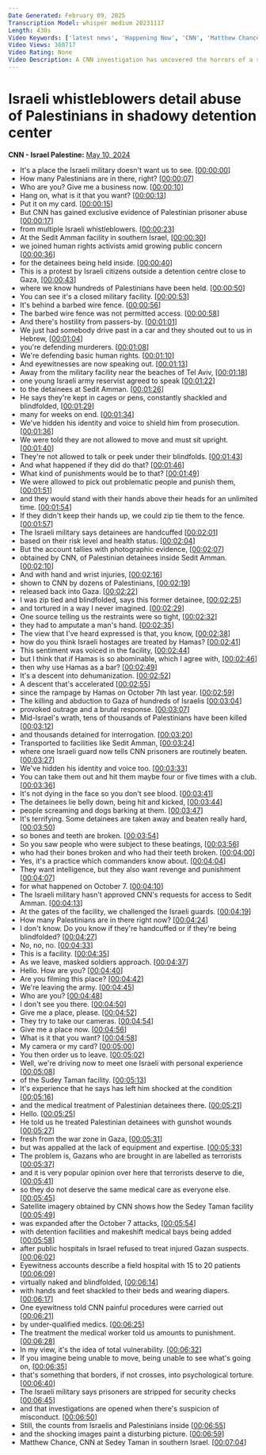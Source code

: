 ```yaml
---
Date Generated: February 09, 2025
Transcription Model: whisper medium 20231117
Length: 430s
Video Keywords: ['latest news', 'Happening Now', 'CNN', 'Matthew Chance', 'Sede Teman', 'Gaza', 'Israel Hamas War', 'Israel Prison', 'Palestinian Prisoners', 'IDF', 'Israel Defense Forces October 7']
Video Views: 360717
Video Rating: None
Video Description: A CNN investigation has uncovered the horrors of a shadowy detention facility where Palestinian prisoners are blindfolded, handcuffed and forced to wear dirty diapers. Watch Matthew Chance’s full report. #CNN #News
---
```


# Israeli whistleblowers detail abuse of Palestinians in shadowy detention center
**CNN - Israel Palestine:** [May 10, 2024](https://www.youtube.com/watch?v=Rh83jIwZjyY)
*  It's a place the Israeli military doesn't want us to see. [[00:00:00](https://www.youtube.com/watch?v=Rh83jIwZjyY&t=0.0s)]
*  How many Palestinians are in there, right? [[00:00:07](https://www.youtube.com/watch?v=Rh83jIwZjyY&t=7.0s)]
*  Who are you? Give me a business now. [[00:00:10](https://www.youtube.com/watch?v=Rh83jIwZjyY&t=10.0s)]
*  Hang on, what is it that you want? [[00:00:13](https://www.youtube.com/watch?v=Rh83jIwZjyY&t=13.0s)]
*  Put it on my card. [[00:00:15](https://www.youtube.com/watch?v=Rh83jIwZjyY&t=15.0s)]
*  But CNN has gained exclusive evidence of Palestinian prisoner abuse [[00:00:17](https://www.youtube.com/watch?v=Rh83jIwZjyY&t=17.0s)]
*  from multiple Israeli whistleblowers. [[00:00:23](https://www.youtube.com/watch?v=Rh83jIwZjyY&t=23.0s)]
*  At the Sedit Amman facility in southern Israel, [[00:00:30](https://www.youtube.com/watch?v=Rh83jIwZjyY&t=30.0s)]
*  we joined human rights activists amid growing public concern [[00:00:36](https://www.youtube.com/watch?v=Rh83jIwZjyY&t=36.0s)]
*  for the detainees being held inside. [[00:00:40](https://www.youtube.com/watch?v=Rh83jIwZjyY&t=40.0s)]
*  This is a protest by Israeli citizens outside a detention centre close to Gaza, [[00:00:43](https://www.youtube.com/watch?v=Rh83jIwZjyY&t=43.0s)]
*  where we know hundreds of Palestinians have been held. [[00:00:50](https://www.youtube.com/watch?v=Rh83jIwZjyY&t=50.0s)]
*  You can see it's a closed military facility. [[00:00:53](https://www.youtube.com/watch?v=Rh83jIwZjyY&t=53.0s)]
*  It's behind a barbed wire fence. [[00:00:56](https://www.youtube.com/watch?v=Rh83jIwZjyY&t=56.0s)]
*  The barbed wire fence was not permitted access. [[00:00:58](https://www.youtube.com/watch?v=Rh83jIwZjyY&t=58.0s)]
*  And there's hostility from passers-by. [[00:01:01](https://www.youtube.com/watch?v=Rh83jIwZjyY&t=61.0s)]
*  We just had somebody drive past in a car and they shouted out to us in Hebrew, [[00:01:04](https://www.youtube.com/watch?v=Rh83jIwZjyY&t=64.0s)]
*  you're defending murderers. [[00:01:08](https://www.youtube.com/watch?v=Rh83jIwZjyY&t=68.0s)]
*  We're defending basic human rights. [[00:01:10](https://www.youtube.com/watch?v=Rh83jIwZjyY&t=70.0s)]
*  And eyewitnesses are now speaking out. [[00:01:13](https://www.youtube.com/watch?v=Rh83jIwZjyY&t=73.0s)]
*  Away from the military facility near the beaches of Tel Aviv, [[00:01:18](https://www.youtube.com/watch?v=Rh83jIwZjyY&t=78.0s)]
*  one young Israeli army reservist agreed to speak [[00:01:22](https://www.youtube.com/watch?v=Rh83jIwZjyY&t=82.0s)]
*  to the detainees at Sedit Amman. [[00:01:26](https://www.youtube.com/watch?v=Rh83jIwZjyY&t=86.0s)]
*  He says they're kept in cages or pens, constantly shackled and blindfolded, [[00:01:29](https://www.youtube.com/watch?v=Rh83jIwZjyY&t=89.0s)]
*  many for weeks on end. [[00:01:34](https://www.youtube.com/watch?v=Rh83jIwZjyY&t=94.0s)]
*  We've hidden his identity and voice to shield him from prosecution. [[00:01:36](https://www.youtube.com/watch?v=Rh83jIwZjyY&t=96.0s)]
*  We were told they are not allowed to move and must sit upright. [[00:01:40](https://www.youtube.com/watch?v=Rh83jIwZjyY&t=100.0s)]
*  They're not allowed to talk or peek under their blindfolds. [[00:01:43](https://www.youtube.com/watch?v=Rh83jIwZjyY&t=103.0s)]
*  And what happened if they did do that? [[00:01:46](https://www.youtube.com/watch?v=Rh83jIwZjyY&t=106.0s)]
*  What kind of punishments would be to that? [[00:01:49](https://www.youtube.com/watch?v=Rh83jIwZjyY&t=109.0s)]
*  We were allowed to pick out problematic people and punish them, [[00:01:51](https://www.youtube.com/watch?v=Rh83jIwZjyY&t=111.0s)]
*  and they would stand with their hands above their heads for an unlimited time. [[00:01:54](https://www.youtube.com/watch?v=Rh83jIwZjyY&t=114.0s)]
*  If they didn't keep their hands up, we could zip tie them to the fence. [[00:01:57](https://www.youtube.com/watch?v=Rh83jIwZjyY&t=117.0s)]
*  The Israeli military says detainees are handcuffed [[00:02:01](https://www.youtube.com/watch?v=Rh83jIwZjyY&t=121.0s)]
*  based on their risk level and health status. [[00:02:04](https://www.youtube.com/watch?v=Rh83jIwZjyY&t=124.0s)]
*  But the account tallies with photographic evidence, [[00:02:07](https://www.youtube.com/watch?v=Rh83jIwZjyY&t=127.0s)]
*  obtained by CNN, of Palestinian detainees inside Sedit Amman. [[00:02:10](https://www.youtube.com/watch?v=Rh83jIwZjyY&t=130.0s)]
*  And with hand and wrist injuries, [[00:02:16](https://www.youtube.com/watch?v=Rh83jIwZjyY&t=136.0s)]
*  shown to CNN by dozens of Palestinians, [[00:02:19](https://www.youtube.com/watch?v=Rh83jIwZjyY&t=139.0s)]
*  released back into Gaza. [[00:02:22](https://www.youtube.com/watch?v=Rh83jIwZjyY&t=142.0s)]
*  I was zip tied and blindfolded, says this former detainee, [[00:02:25](https://www.youtube.com/watch?v=Rh83jIwZjyY&t=145.0s)]
*  and tortured in a way I never imagined. [[00:02:29](https://www.youtube.com/watch?v=Rh83jIwZjyY&t=149.0s)]
*  One source telling us the restraints were so tight, [[00:02:32](https://www.youtube.com/watch?v=Rh83jIwZjyY&t=152.0s)]
*  they had to amputate a man's hand. [[00:02:35](https://www.youtube.com/watch?v=Rh83jIwZjyY&t=155.0s)]
*  The view that I've heard expressed is that, you know, [[00:02:38](https://www.youtube.com/watch?v=Rh83jIwZjyY&t=158.0s)]
*  how do you think Israeli hostages are treated by Hamas? [[00:02:41](https://www.youtube.com/watch?v=Rh83jIwZjyY&t=161.0s)]
*  This sentiment was voiced in the facility, [[00:02:44](https://www.youtube.com/watch?v=Rh83jIwZjyY&t=164.0s)]
*  but I think that if Hamas is so abominable, which I agree with, [[00:02:46](https://www.youtube.com/watch?v=Rh83jIwZjyY&t=166.0s)]
*  then why use Hamas as a bar? [[00:02:49](https://www.youtube.com/watch?v=Rh83jIwZjyY&t=169.0s)]
*  It's a descent into dehumanization. [[00:02:52](https://www.youtube.com/watch?v=Rh83jIwZjyY&t=172.0s)]
*  A descent that's accelerated [[00:02:55](https://www.youtube.com/watch?v=Rh83jIwZjyY&t=175.0s)]
*  since the rampage by Hamas on October 7th last year. [[00:02:59](https://www.youtube.com/watch?v=Rh83jIwZjyY&t=179.0s)]
*  The killing and abduction to Gaza of hundreds of Israelis [[00:03:04](https://www.youtube.com/watch?v=Rh83jIwZjyY&t=184.0s)]
*  provoked outrage and a brutal response. [[00:03:07](https://www.youtube.com/watch?v=Rh83jIwZjyY&t=187.0s)]
*  Mid-Israel's wrath, tens of thousands of Palestinians have been killed [[00:03:12](https://www.youtube.com/watch?v=Rh83jIwZjyY&t=192.0s)]
*  and thousands detained for interrogation. [[00:03:20](https://www.youtube.com/watch?v=Rh83jIwZjyY&t=200.0s)]
*  Transported to facilities like Sedit Amman, [[00:03:24](https://www.youtube.com/watch?v=Rh83jIwZjyY&t=204.0s)]
*  where one Israeli guard now tells CNN prisoners are routinely beaten. [[00:03:27](https://www.youtube.com/watch?v=Rh83jIwZjyY&t=207.0s)]
*  We've hidden his identity and voice too. [[00:03:33](https://www.youtube.com/watch?v=Rh83jIwZjyY&t=213.0s)]
*  You can take them out and hit them maybe four or five times with a club. [[00:03:36](https://www.youtube.com/watch?v=Rh83jIwZjyY&t=216.0s)]
*  It's not dying in the face so you don't see blood. [[00:03:41](https://www.youtube.com/watch?v=Rh83jIwZjyY&t=221.0s)]
*  The detainees lie belly down, being hit and kicked, [[00:03:44](https://www.youtube.com/watch?v=Rh83jIwZjyY&t=224.0s)]
*  people screaming and dogs barking at them. [[00:03:47](https://www.youtube.com/watch?v=Rh83jIwZjyY&t=227.0s)]
*  It's terrifying. Some detainees are taken away and beaten really hard, [[00:03:50](https://www.youtube.com/watch?v=Rh83jIwZjyY&t=230.0s)]
*  so bones and teeth are broken. [[00:03:54](https://www.youtube.com/watch?v=Rh83jIwZjyY&t=234.0s)]
*  So you saw people who were subject to these beatings, [[00:03:56](https://www.youtube.com/watch?v=Rh83jIwZjyY&t=236.0s)]
*  who had their bones broken and who had their teeth broken. [[00:04:00](https://www.youtube.com/watch?v=Rh83jIwZjyY&t=240.0s)]
*  Yes, it's a practice which commanders know about. [[00:04:04](https://www.youtube.com/watch?v=Rh83jIwZjyY&t=244.0s)]
*  They want intelligence, but they also want revenge and punishment [[00:04:07](https://www.youtube.com/watch?v=Rh83jIwZjyY&t=247.0s)]
*  for what happened on October 7. [[00:04:10](https://www.youtube.com/watch?v=Rh83jIwZjyY&t=250.0s)]
*  The Israeli military hasn't approved CNN's requests for access to Sedit Amman. [[00:04:13](https://www.youtube.com/watch?v=Rh83jIwZjyY&t=253.0s)]
*  At the gates of the facility, we challenged the Israeli guards. [[00:04:19](https://www.youtube.com/watch?v=Rh83jIwZjyY&t=259.0s)]
*  How many Palestinians are in there right now? [[00:04:24](https://www.youtube.com/watch?v=Rh83jIwZjyY&t=264.0s)]
*  I don't know. Do you know if they're handcuffed or if they're being blindfolded? [[00:04:27](https://www.youtube.com/watch?v=Rh83jIwZjyY&t=267.0s)]
*  No, no, no. [[00:04:33](https://www.youtube.com/watch?v=Rh83jIwZjyY&t=273.0s)]
*  This is a facility. [[00:04:35](https://www.youtube.com/watch?v=Rh83jIwZjyY&t=275.0s)]
*  As we leave, masked soldiers approach. [[00:04:37](https://www.youtube.com/watch?v=Rh83jIwZjyY&t=277.0s)]
*  Hello. How are you? [[00:04:40](https://www.youtube.com/watch?v=Rh83jIwZjyY&t=280.0s)]
*  Are you filming this place? [[00:04:42](https://www.youtube.com/watch?v=Rh83jIwZjyY&t=282.0s)]
*  We're leaving the army. [[00:04:45](https://www.youtube.com/watch?v=Rh83jIwZjyY&t=285.0s)]
*  Who are you? [[00:04:48](https://www.youtube.com/watch?v=Rh83jIwZjyY&t=288.0s)]
*  I don't see you there. [[00:04:50](https://www.youtube.com/watch?v=Rh83jIwZjyY&t=290.0s)]
*  Give me a place, please. [[00:04:52](https://www.youtube.com/watch?v=Rh83jIwZjyY&t=292.0s)]
*  They try to take our cameras. [[00:04:54](https://www.youtube.com/watch?v=Rh83jIwZjyY&t=294.0s)]
*  Give me a place now. [[00:04:56](https://www.youtube.com/watch?v=Rh83jIwZjyY&t=296.0s)]
*  What is it that you want? [[00:04:58](https://www.youtube.com/watch?v=Rh83jIwZjyY&t=298.0s)]
*  My camera or my card? [[00:05:00](https://www.youtube.com/watch?v=Rh83jIwZjyY&t=300.0s)]
*  You then order us to leave. [[00:05:02](https://www.youtube.com/watch?v=Rh83jIwZjyY&t=302.0s)]
*  Well, we're driving now to meet one Israeli with personal experience [[00:05:08](https://www.youtube.com/watch?v=Rh83jIwZjyY&t=308.0s)]
*  of the Sudey Taman facility. [[00:05:13](https://www.youtube.com/watch?v=Rh83jIwZjyY&t=313.0s)]
*  It's experience that he says has left him shocked at the condition [[00:05:16](https://www.youtube.com/watch?v=Rh83jIwZjyY&t=316.0s)]
*  and the medical treatment of Palestinian detainees there. [[00:05:21](https://www.youtube.com/watch?v=Rh83jIwZjyY&t=321.0s)]
*  Hello. [[00:05:25](https://www.youtube.com/watch?v=Rh83jIwZjyY&t=325.0s)]
*  He told us he treated Palestinian detainees with gunshot wounds [[00:05:27](https://www.youtube.com/watch?v=Rh83jIwZjyY&t=327.0s)]
*  fresh from the war zone in Gaza, [[00:05:31](https://www.youtube.com/watch?v=Rh83jIwZjyY&t=331.0s)]
*  but was appalled at the lack of equipment and expertise. [[00:05:33](https://www.youtube.com/watch?v=Rh83jIwZjyY&t=333.0s)]
*  The problem is, Gazans who are brought in are labelled as terrorists [[00:05:37](https://www.youtube.com/watch?v=Rh83jIwZjyY&t=337.0s)]
*  and it is very popular opinion over here that terrorists deserve to die, [[00:05:41](https://www.youtube.com/watch?v=Rh83jIwZjyY&t=341.0s)]
*  so they do not deserve the same medical care as everyone else. [[00:05:45](https://www.youtube.com/watch?v=Rh83jIwZjyY&t=345.0s)]
*  Satellite imagery obtained by CNN shows how the Sedey Taman facility [[00:05:49](https://www.youtube.com/watch?v=Rh83jIwZjyY&t=349.0s)]
*  was expanded after the October 7 attacks, [[00:05:54](https://www.youtube.com/watch?v=Rh83jIwZjyY&t=354.0s)]
*  with detention facilities and makeshift medical bays being added [[00:05:58](https://www.youtube.com/watch?v=Rh83jIwZjyY&t=358.0s)]
*  after public hospitals in Israel refused to treat injured Gazan suspects. [[00:06:02](https://www.youtube.com/watch?v=Rh83jIwZjyY&t=362.0s)]
*  Eyewitness accounts describe a field hospital with 15 to 20 patients [[00:06:09](https://www.youtube.com/watch?v=Rh83jIwZjyY&t=369.0s)]
*  virtually naked and blindfolded, [[00:06:14](https://www.youtube.com/watch?v=Rh83jIwZjyY&t=374.0s)]
*  with hands and feet shackled to their beds and wearing diapers. [[00:06:17](https://www.youtube.com/watch?v=Rh83jIwZjyY&t=377.0s)]
*  One eyewitness told CNN painful procedures were carried out [[00:06:21](https://www.youtube.com/watch?v=Rh83jIwZjyY&t=381.0s)]
*  by under-qualified medics. [[00:06:25](https://www.youtube.com/watch?v=Rh83jIwZjyY&t=385.0s)]
*  The treatment the medical worker told us amounts to punishment. [[00:06:28](https://www.youtube.com/watch?v=Rh83jIwZjyY&t=388.0s)]
*  In my view, it's the idea of total vulnerability. [[00:06:32](https://www.youtube.com/watch?v=Rh83jIwZjyY&t=392.0s)]
*  If you imagine being unable to move, being unable to see what's going on, [[00:06:35](https://www.youtube.com/watch?v=Rh83jIwZjyY&t=395.0s)]
*  that's something that borders, if not crosses, into psychological torture. [[00:06:40](https://www.youtube.com/watch?v=Rh83jIwZjyY&t=400.0s)]
*  The Israeli military says prisoners are stripped for security checks [[00:06:45](https://www.youtube.com/watch?v=Rh83jIwZjyY&t=405.0s)]
*  and that investigations are opened when there's suspicion of misconduct. [[00:06:50](https://www.youtube.com/watch?v=Rh83jIwZjyY&t=410.0s)]
*  Still, the counts from Israelis and Palestinians inside [[00:06:55](https://www.youtube.com/watch?v=Rh83jIwZjyY&t=415.0s)]
*  and the shocking images paint a disturbing picture. [[00:06:59](https://www.youtube.com/watch?v=Rh83jIwZjyY&t=419.0s)]
*  Matthew Chance, CNN at Sedey Taman in southern Israel. [[00:07:04](https://www.youtube.com/watch?v=Rh83jIwZjyY&t=424.0s)]
